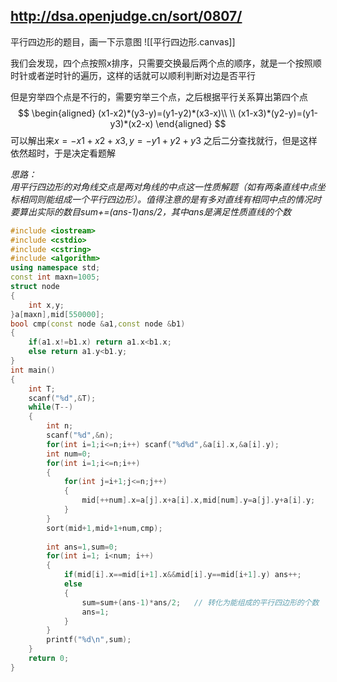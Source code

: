 ## http://dsa.openjudge.cn/sort/0807/

平行四边形的题目，画一下示意图
![[平行四边形.canvas]]


我们会发现，四个点按照x排序，只需要交换最后两个点的顺序，就是一个按照顺时针或者逆时针的遍历，这样的话就可以顺利判断对边是否平行

但是穷举四个点是不行的，需要穷举三个点，之后根据平行关系算出第四个点
$$
\begin{aligned}
(x1-x2)*(y3-y)=(y1-y2)*(x3-x)\\
\\
(x1-x3)*(y2-y)=(y1-y3)*(x2-x)
\end{aligned}
$$
可以解出来$x=-x1+x2+x3, y=-y1+y2+y3$
之后二分查找就行，但是这样依然超时，于是决定看题解

*思路：*  
*用平行四边形的对角线交点是两对角线的中点这一性质解题（如有两条直线中点坐标相同则能组成一个平行四边形）。值得注意的是有多对直线有相同中点的情况时要算出实际的数目sum+=(ans-1)ans/2，其中ans是满足性质直线的个数*

```c++
#include <iostream>
#include <cstdio>
#include <cstring>
#include <algorithm>
using namespace std;
const int maxn=1005;
struct node
{
    int x,y;
}a[maxn],mid[550000];
bool cmp(const node &a1,const node &b1)
{
    if(a1.x!=b1.x) return a1.x<b1.x;
    else return a1.y<b1.y;
}
int main()
{
    int T;
    scanf("%d",&T);
    while(T--)
    {
        int n;
        scanf("%d",&n);
        for(int i=1;i<=n;i++) scanf("%d%d",&a[i].x,&a[i].y);
        int num=0;
        for(int i=1;i<=n;i++)
        {
            for(int j=i+1;j<=n;j++)
            {
                mid[++num].x=a[j].x+a[i].x,mid[num].y=a[j].y+a[i].y;
            }
        }
        sort(mid+1,mid+1+num,cmp);
 
        int ans=1,sum=0;
        for(int i=1; i<num; i++)
        {
            if(mid[i].x==mid[i+1].x&&mid[i].y==mid[i+1].y) ans++;
            else
            {
                sum=sum+(ans-1)*ans/2;   // 转化为能组成的平行四边形的个数
                ans=1;
            }
        }
        printf("%d\n",sum);
    }
    return 0;
}
```